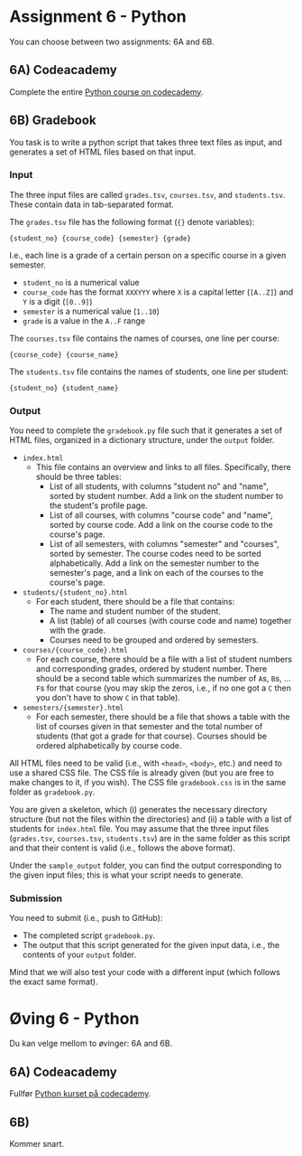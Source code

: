 # Assignment 6 - Python

You can choose between two assignments: 6A and 6B.

## 6A) Codeacademy

Complete the entire [Python course on codecademy](https://www.codecademy.com/learn/python).

## 6B) Gradebook

You task is to write a python script that takes three text files as input, and generates a set of HTML files based on that input.

### Input

The three input files are called `grades.tsv`, `courses.tsv`, and `students.tsv`. These contain data in tab-separated format.

The `grades.tsv` file has the following format (`{}` denote variables):
```
{student_no} {course_code} {semester} {grade}
```
I.e., each line is a grade of a certain person on a specific course in a given semester.

  - `student_no` is a numerical value
  - `course_code` has the format `XXXYYY` where `X` is a capital letter (`[A..Z]`) and `Y` is a digit (`[0..9]`)
  - `semester` is a numerical value (`1..10`)
  - `grade` is a value in the `A..F` range

The `courses.tsv` file contains the names of courses, one line per course:
```
{course_code} {course_name}
```

The `students.tsv` file contains the names of students, one line per student:
```
{student_no} {student_name}
```


### Output

You need to complete the `gradebook.py` file such that it generates a set of HTML files, organized in a dictionary structure, under the `output` folder.

  - `index.html`
    * This file contains an overview and links to all files. Specifically, there should be three tables:
        - List of all students, with columns "student no" and "name", sorted by student number. Add a link on the student number to the student's profile page.
        - List of all courses, with columns "course code" and "name", sorted by course code. Add a link on the course code to the course's page.
        - List of all semesters, with columns "semester" and "courses", sorted by semester. The course codes need to be sorted alphabetically. Add a link on the semester number to the semester's page, and a link on each of the courses to the course's page.        
  - `students/{student_no}.html`
    * For each student, there should be a file that contains:
        - The name and student number of the student.
        - A list (table) of all courses (with course code and name) together with the grade.
        - Courses need to be grouped and ordered by semesters.
  - `courses/{course_code}.html`
    * For each course, there should be a file with a list of student numbers and corresponding grades, ordered by student number. There should be a second table which summarizes the number of `A`s, `B`s, ... `F`s for that course (you may skip the zeros, i.e., if no one got a `C` then you don't have to show `C` in that table).
  - `semesters/{semester}.html`  
    * For each semester, there should be a file that shows a table with the list of courses given in that semester and the total number of students (that got a grade for that course). Courses should be ordered alphabetically by course code.


All HTML files need to be valid (i.e., with `<head>`, `<body>`, etc.) and need to use a shared CSS file.  The CSS file is already given (but you are free to make changes to it, if you wish).  The CSS file `gradebook.css` is in the same folder as `gradebook.py`.

You are given a skeleton, which (i) generates the necessary directory structure (but not the files within the directories) and (ii) a table with a list of students for `index.html` file. You may assume that the three input files (`grades.tsv`, `courses.tsv`, `students.tsv`) are in the same folder as this script and that their content is valid (i.e., follows the above format).

Under the `sample_output` folder, you can find the output corresponding to the given input files; this is what your script needs to generate.


### Submission

You need to submit (i.e., push to GitHub):

  - The completed script `gradebook.py`.
  - The output that this script generated for the given input data, i.e., the contents of your `output` folder.

Mind that we will also test your code with a different input (which follows the exact same format).


# Øving 6 - Python

Du kan velge mellom to øvinger: 6A and 6B.

## 6A) Codeacademy

Fullfør [Python kurset på codecademy](https://www.codecademy.com/learn/python).  


## 6B)

Kommer snart.
